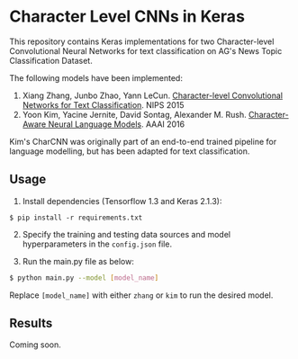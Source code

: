 # Character Level CNNs in Keras

This repository contains Keras implementations for two Character-level Convolutional Neural Networks for text classification on AG's News Topic Classification Dataset.

The following models have been implemented:
 1. Xiang Zhang, Junbo Zhao, Yann LeCun. [Character-level Convolutional Networks for Text Classification](http://arxiv.org/abs/1509.01626). NIPS 2015
 2. Yoon Kim, Yacine Jernite, David Sontag, Alexander M. Rush. [Character-Aware Neural Language Models](https://arxiv.org/abs/1508.06615). AAAI 2016

Kim's CharCNN was originally part of an end-to-end trained pipeline for language modelling, but has been adapted for text classification.

## Usage

1. Install dependencies (Tensorflow 1.3 and Keras 2.1.3):

```
$ pip install -r requirements.txt
```

2. Specify the training and testing data sources and model hyperparameters in the `config.json` file.

3. Run the main.py file as below:

```sh
$ python main.py --model [model_name]
```

Replace `[model_name]` with either `zhang` or `kim` to run the desired model.

## Results

Coming soon.
